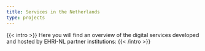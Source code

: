 ```yaml
---
title: Services in the Netherlands
type: projects
---
```


{{< intro >}}
Here you will find an overview of the digital services developed and hosted by EHRI-NL partner institutions:
{{< /intro >}}
